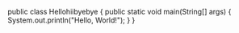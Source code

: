 public class Hellohiibyebye {
    public static void main(String[] args) {
        System.out.println("Hello, World!");
    }
}
